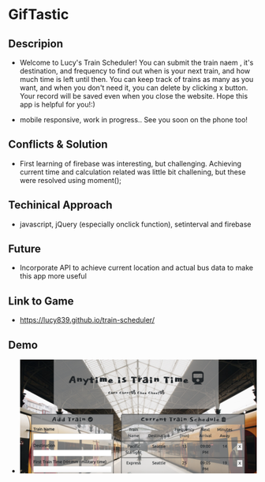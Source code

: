 # GifTastic

## Descripion

-   Welcome to Lucy's Train Scheduler!
    You can submit the train naem , it's destination, and frequency to find out when is your next train, and how much 
    time is left until then.
    You can keep track of trains as many as you want, and when you don't need it, you can delete by clicking x button.
    Your record will be saved even when you close the website.
    Hope this app is helpful for you!:)


-   mobile responsive, work in progress.. See you soon on the phone too!

## Conflicts & Solution
-   First learning of firebase was interesting, but challenging. Achieving current time and calculation related was little bit challening, but these were resolved using moment();

## Techinical Approach
-   javascript, jQuery (especially onclick function), setinterval and firebase

## Future
-   Incorporate API to achieve current location and actual bus data to make this app more useful

## Link to Game
-   https://lucy839.github.io/train-scheduler/

## Demo
- ![Alt text](assets/images/demo.png?raw=true  "demo")      
